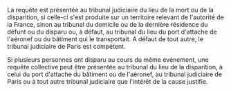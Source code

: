La requête est présentée au tribunal judiciaire du lieu de la mort ou de la disparition, si celle-ci s'est produite sur un territoire relevant de l'autorité de la France, sinon au tribunal du domicile ou de la dernière résidence du défunt ou du disparu ou, à défaut, au tribunal du lieu du port d'attache de l'aéronef ou du bâtiment qui le transportait. A défaut de tout autre, le tribunal judiciaire de Paris est compétent.


Si plusieurs personnes ont disparu au cours du même événement, une requête collective peut être présentée au tribunal du lieu de la disparition, à celui du port d'attache du bâtiment ou de l'aéronef, au tribunal judiciaire de Paris ou à tout autre tribunal judiciaire que l'intérêt de la cause justifie.

